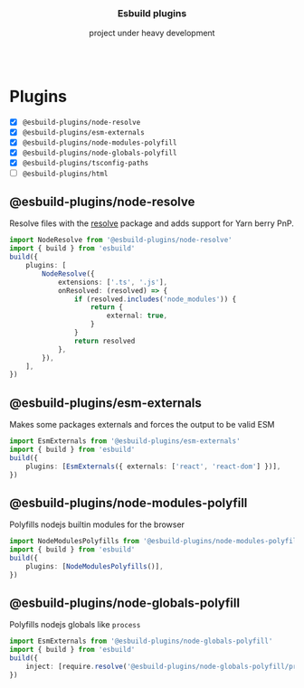 <div align='center'>
    <br/>
    <br/>
    <!-- <img src='' width='320px'> -->
    <br/>
    <h3>Esbuild plugins</h3>
    <p>project under heavy development</p>
    <br/>
    <br/>
</div>

# Plugins

-   [x] `@esbuild-plugins/node-resolve`
-   [x] `@esbuild-plugins/esm-externals`
-   [x] `@esbuild-plugins/node-modules-polyfill`
-   [x] `@esbuild-plugins/node-globals-polyfill`
-   [x] `@esbuild-plugins/tsconfig-paths`
-   [ ] `@esbuild-plugins/html`

## @esbuild-plugins/node-resolve

Resolve files with the [resolve](https://www.npmjs.com/package/resolve) package and adds support for Yarn berry PnP.

```ts
import NodeResolve from '@esbuild-plugins/node-resolve'
import { build } from 'esbuild'
build({
    plugins: [
        NodeResolve({
            extensions: ['.ts', '.js'],
            onResolved: (resolved) => {
                if (resolved.includes('node_modules')) {
                    return {
                        external: true,
                    }
                }
                return resolved
            },
        }),
    ],
})
```

## @esbuild-plugins/esm-externals

Makes some packages externals and forces the output to be valid ESM

```ts
import EsmExternals from '@esbuild-plugins/esm-externals'
import { build } from 'esbuild'
build({
    plugins: [EsmExternals({ externals: ['react', 'react-dom'] })],
})
```

## @esbuild-plugins/node-modules-polyfill

Polyfills nodejs builtin modules for the browser

```ts
import NodeModulesPolyfills from '@esbuild-plugins/node-modules-polyfill'
import { build } from 'esbuild'
build({
    plugins: [NodeModulesPolyfills()],
})
```

## @esbuild-plugins/node-globals-polyfill

Polyfills nodejs globals like `process`

```ts
import EsmExternals from '@esbuild-plugins/node-globals-polyfill'
import { build } from 'esbuild'
build({
    inject: [require.resolve('@esbuild-plugins/node-globals-polyfill/process')],
})
```
